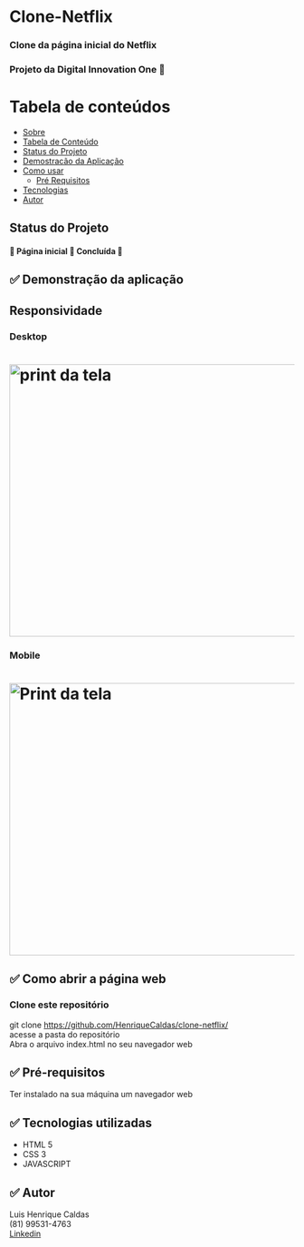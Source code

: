 # Clone-Netflix <a name="sobre">
### Clone da página inicial do Netflix  
### Projeto da Digital Innovation One 🚀

Tabela de conteúdos
=================
<!--ts-->
   * [Sobre](#Sobre)
   * [Tabela de Conteúdo](#tabela-de-conteudo)
   * [Status do Projeto](#status)
   * [Demostracão da Aplicação](#demostracao)
   * [Como usar](#como-usar)
      * [Pré Requisitos](#pre-requisitos)
   * [Tecnologias](#tecnologias)
   * [Autor](#autor)
<!--te-->

## Status do Projeto <a name="status">
<h4> 
  🚧 Página inicial 🚀 Concluída 🚧
</h4>

## ✅ Demonstração da aplicação <a name="demostracao"> 

## Responsividade

### Desktop
<h1>
  <img alt="print da tela" src="./screemshots/Desktop.gif" width="640" height="480"/>
</h1>


### Mobile
<h1>
  <img alt="Print da tela" src="./screemshots/Mobile.gif" width="640" height="480"/>
</h1>


## ✅ Como abrir a página web <a name="como-usar"> 
### Clone este repositório
git clone https://github.com/HenriqueCaldas/clone-netflix/
  <br>
acesse a pasta do repositório
  <br>
Abra o arquivo index.html no seu navegador web

## ✅ Pré-requisitos <a name="pre-requisitos">
Ter instalado na sua máquina um navegador web

## ✅ <a name="tecnologias"> Tecnologias utilizadas
- HTML 5
- CSS 3
- JAVASCRIPT

## ✅ Autor <a name="autor">  
Luis Henrique Caldas
  <br>
(81) 99531-4763
  <br>
[Linkedin](https://www.linkedin.com/in/henriquecaldas/)

